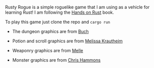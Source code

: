 Rusty Rogue is a simple roguelike game that I am using as a vehicle for learning Rust! I am following the [Hands on Rust](https://pragprog.com/titles/hwrust/hands-on-rust/) book.

To play this game just clone the repo and `cargo run`

- The dungeon graphics are from [Buch](https://opengameart.org/content/unfinished-dungeon-tileset)

- Potion and scroll graphics are from [Melissa Krautheim](https://opengameart.org/content/fantasy-magic-set)

- Weaponry graphics are from [Melle](https://opengameart.org/content/fantasy-sword-set)

- Monster graphics are from [Chris Hammons](https://github.com/crawl/tiles)
